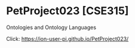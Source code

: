 # PetProject023 [CSE315]
Ontologies and Ontology Languages

Click: https://ion-user-pi.github.io/PetProject023/
